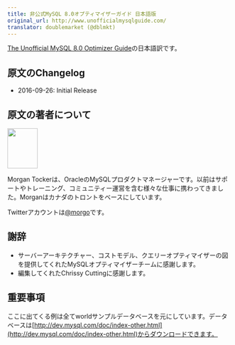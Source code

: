 ```yaml
---
title: 非公式MySQL 8.0オプティマイザーガイド 日本語版
original_url: http://www.unofficialmysqlguide.com/
translator: doublemarket (@dblmkt)
---
```


[The Unofficial MySQL 8.0 Optimizer Guide](http://www.unofficialmysqlguide.com/)の日本語訳です。

## 原文のChangelog

- 2016-09-26: Initial Release

## 原文の著者について

<img class="align-left" src="http://www.unofficialmysqlguide.com/_images/morgan-large.jpg" style="width: 67.5px; height: 90.0px;" />

Morgan Tockerは、OracleのMySQLプロダクトマネージャーです。以前はサポートやトレーニング、コミュニティー運営を含む様々な仕事に携わってきました。Morganはカナダのトロントをベースにしています。

Twitterアカウントは[@morgo](https://twitter.com/morgo)です。

## 謝辞

- サーバーアーキテクチャー、コストモデル、クエリーオプティマイザーの図を提供してくれたMySQLオプティマイザーチームに感謝します。
- 編集してくれたChrissy Cuttingに感謝します。

## 重要事項

ここに出てくる例は全てworldサンプルデータベースを元にしています。データベースは[http://dev.mysql.com/doc/index-other.html](http://dev.mysql.com/doc/index-other.html)からダウンロードできます。

